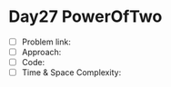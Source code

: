 # Day27 PowerOfTwo

- [ ] Problem link: 
- [ ] Approach:
- [ ] Code:
- [ ] Time & Space Complexity:
